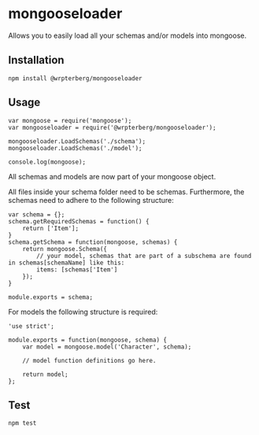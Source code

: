 # mongooseloader

Allows you to easily load all your schemas and/or models into mongoose.

## Installation
`npm install @wrpterberg/mongooseloader`

## Usage
    var mongoose = require('mongoose');
    var mongooseloader = require('@wrpterberg/mongooseloader');
    
    mongooseloader.LoadSchemas('./schema');
    mongooseloader.LoadSchemas('./model');

    console.log(mongoose);

All schemas and models are now part of your mongoose object.

All files inside your schema folder need to be schemas. Furthermore, the schemas need to adhere to the following structure:

    var schema = {};
    schema.getRequiredSchemas = function() {
        return ['Item'];
    }
    schema.getSchema = function(mongoose, schemas) {
        return mongoose.Schema({
            // your model, schemas that are part of a subschema are found in schemas[schemaName] like this:
            items: [schemas['Item']
        });
    }
    
    module.exports = schema;

For models the following structure is required:

    'use strict';
    
    module.exports = function(mongoose, schema) {
        var model = mongoose.model('Character', schema);
        
        // model function definitions go here.
        
        return model;
    };

## Test
`npm test`